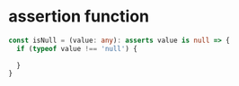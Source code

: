 # assertion function

```ts
const isNull = (value: any): asserts value is null => {
  if (typeof value !== 'null') {
    
  }
}